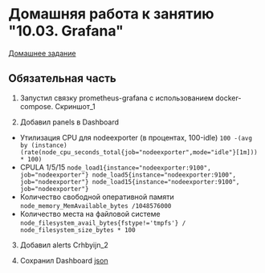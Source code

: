 # Домашняя работа к занятию "10.03. Grafana"

[Домашнее задание](https://github.com/netology-code/mnt-homeworks/tree/master/10-monitoring-03-grafana)

## Обязательная часть

1. Запустил связку prometheus-grafana с использованием docker-compose.
Скриншот_1

2. Добавил panels в Dashboard
- Утилизация CPU для nodeexporter (в процентах, 100-idle)
`100 -(avg by (instance) (rate(node_cpu_seconds_total{job="nodeexporter",mode="idle"}[1m])) * 100)`
- CPULA 1/5/15
`node_load1{instance="nodeexporter:9100", job="nodeexporter"}
node_load5{instance="nodeexporter:9100", job="nodeexporter"}
node_load15{instance="nodeexporter:9100", job="nodeexporter"}`
- Количество свободной оперативной памяти
`node_memory_MemAvailable_bytes /1048576000`
- Количество места на файловой системе
`node_filesystem_avail_bytes{fstype!='tmpfs'} / node_filesystem_size_bytes * 100`
3. Добавил alerts
Crhbyijn_2

4. Сохранил Dashboard
[json]()
